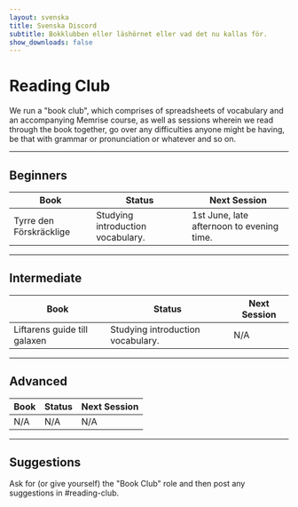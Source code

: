 ```yaml
---
layout: svenska
title: Svenska Discord
subtitle: Bokklubben eller läshörnet eller vad det nu kallas för.
show_downloads: false
---
```


# Reading Club

We run a "book club", which comprises of spreadsheets of vocabulary and an accompanying Memrise course, as well as sessions wherein we read through the book together, go over any difficulties anyone might be having, be that with grammar or pronunciation or whatever and so on.

<hr />

## Beginners

Book								| Status								| Next Session
-----------------------------------	| -------------------------------------	| -----------
Tyrre den Förskräcklige				| Studying introduction vocabulary.		| 1st June, late afternoon to evening time.

<hr />

## Intermediate

Book								| Status								| Next Session
-----------------------------------	| -------------------------------------	| -----------
Liftarens guide till galaxen		| Studying introduction vocabulary.		| N/A

<hr />

## Advanced

Book								| Status								| Next Session
-----------------------------------	| -------------------------------------	| -----------
N/A									| N/A									| N/A

<hr />

## Suggestions

Ask for (or give yourself) the "Book Club" role and then post any suggestions in #reading-club.